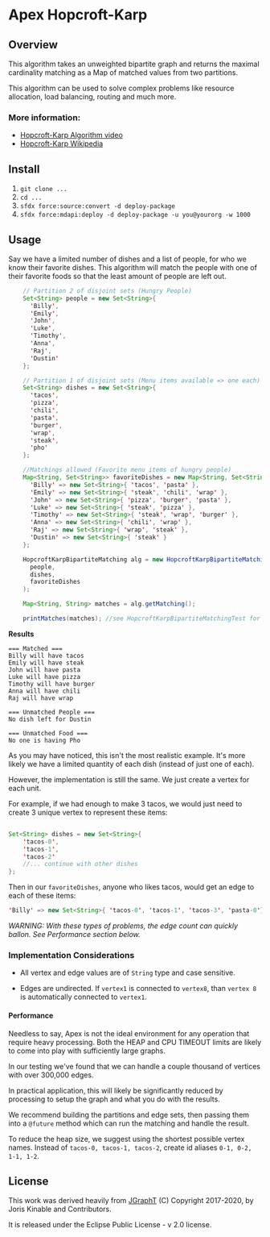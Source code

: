 # Apex Hopcroft-Karp

## Overview

This algorithm takes an unweighted bipartite graph and returns the maximal cardinality matching as
a Map of matched values from two partitions.

This algorithm can be used to solve complex problems like resource allocation, load balancing, routing and much more.

### More information:

- [Hopcroft-Karp Algorithm video](youtube.com/watch?v=lM5eIpF0xjA)
- [Hopcroft-Karp Wikipedia](https://en.wikipedia.org/wiki/Hopcroft–Karp_algorithm)

## Install

1. `git clone ...`
1. `cd ...`
1. `sfdx force:source:convert -d deploy-package`
1. `sfdx force:mdapi:deploy -d deploy-package -u you@yourorg -w 1000`

## Usage

Say we have a limited number of dishes and a list of people, for who we know their favorite dishes. This algorithm will match the people with one of their favorite foods so that the least amount of people are left out.

```java
    // Partition 2 of disjoint sets (Hungry People)
    Set<String> people = new Set<String>{
      'Billy',
      'Emily',
      'John',
      'Luke',
      'Timothy',
      'Anna',
      'Raj',
      'Dustin'
    };

    // Partition 1 of disjoint sets (Menu items available => one each)
    Set<String> dishes = new Set<String>{
      'tacos',
      'pizza',
      'chili',
      'pasta',
      'burger',
      'wrap',
      'steak',
      'pho'
    };

    //Matchings allowed (Favorite menu items of hungry people)
    Map<String, Set<String>> favoriteDishes = new Map<String, Set<String>>{
      'Billy' => new Set<String>{ 'tacos', 'pasta' },
      'Emily' => new Set<String>{ 'steak', 'chili', 'wrap' },
      'John' => new Set<String>{ 'pizza', 'burger', 'pasta' },
      'Luke' => new Set<String>{ 'steak', 'pizza' },
      'Timothy' => new Set<String>{ 'steak', 'wrap', 'burger' },
      'Anna' => new Set<String>{ 'chili', 'wrap' },
      'Raj' => new Set<String>{ 'wrap', 'steak' },
      'Dustin' => new Set<String>{ 'steak' }
    };

    HopcroftKarpBipartiteMatching alg = new HopcroftKarpBipartiteMatching(
      people,
      dishes,
      favoriteDishes
    );

    Map<String, String> matches = alg.getMatching();

    printMatches(matches); //see HopcroftKarpBipartiteMatchingTest for example
```

**Results**

```
=== Matched ===
Billy will have tacos
Emily will have steak
John will have pasta
Luke will have pizza
Timothy will have burger
Anna will have chili
Raj will have wrap

=== Unmatched People ===
No dish left for Dustin

=== Unmatched Food ===
No one is having Pho

```

As you may have noticed, this isn't the most realistic example. It's more likely we have a limited quantity of each dish (instead of just one of each).

However, the implementation is still the same. We just create a vertex for each unit.

For example, if we had enough to make 3 tacos, we would just need to create 3 unique vertex to represent these items:

```java

Set<String> dishes = new Set<String>{
    'tacos-0',
    'tacos-1',
    'tacos-2'
    //... continue with other dishes
};
```

Then in our `favoriteDishes`, anyone who likes tacos, would get an edge to each of these items:

```java
'Billy' => new Set<String>{ 'tacos-0', 'tacos-1', 'tacos-3', 'pasta-0'},
```

_WARNING: With these types of problems, the edge count can quickly ballon. See Performance section below._

### Implementation Considerations

- All vertex and edge values are of `String` type and case sensitive.

- Edges are undirected. If `vertex1` is connected to `vertex8`, than `vertex 8` is automatically connected to `vertex1`.

#### Performance

Needless to say, Apex is not the ideal environment for any operation that require heavy processing. Both the HEAP and CPU TIMEOUT limits are likely to come into play with sufficiently large graphs.

In our testing we've found that we can handle a couple thousand of vertices with over 300,000 edges.

In practical application, this will likely be significantly reduced by processing to setup the graph and what you do with the results.

We recommend building the partitions and edge sets, then passing them into a `@future` method which can run the matching and handle the result.

To reduce the heap size, we suggest using the shortest possible vertex names. Instead of `tacos-0, tacos-1, tacos-2`, create id aliases `0-1, 0-2, 1-1, 1-2`.

## License

This work was derived heavily from [JGraphT](https://jgrapht.org) (C) Copyright 2017-2020, by Joris Kinable and Contributors.

It is released under the Eclipse Public License - v 2.0 license.
